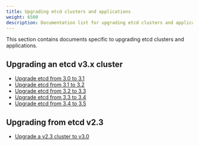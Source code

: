 ```yaml
---
title: Upgrading etcd clusters and applications
weight: 6500
description: Documentation list for upgrading etcd clusters and applications
---
```


This section contains documents specific to upgrading etcd clusters and applications.

## Upgrading an etcd v3.x cluster
* [Upgrade etcd from 3.0 to 3.1](../upgrade_3_1/)
* [Upgrade etcd from 3.1 to 3.2](../upgrade_3_2/)
* [Upgrade etcd from 3.2 to 3.3](../upgrade_3_3/)
* [Upgrade etcd from 3.3 to 3.4](../upgrade_3_4/)
* [Upgrade etcd from 3.4 to 3.5](../upgrade_3_5/)

## Upgrading from etcd v2.3
* [Upgrade a v2.3 cluster to v3.0](../upgrade_3_0/)


[migrate-apps]: ../../op-guide/v2-migration/
